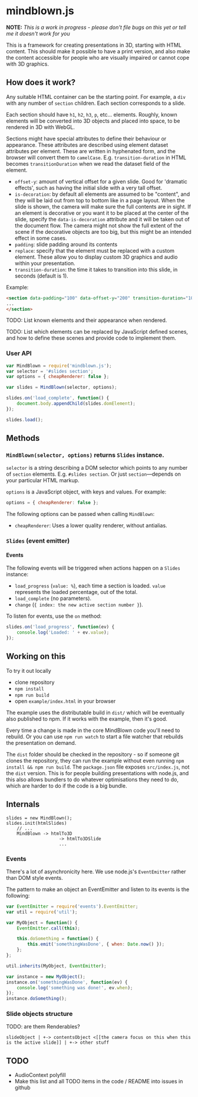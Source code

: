 # mindblown.js

**NOTE:** *This is a work in progress - please don't file bugs on this yet or tell me it doesn't work for you*

This is a framework for creating presentations in 3D, starting with HTML content. This should make it possible to have a print version, and also make the content accessible for people who are visually impaired or cannot cope with 3D graphics.

## How does it work?

Any suitable HTML container can be the starting point. For example, a `div` with any number of `section` children. Each section corresponds to a slide.

Each section should have `h1`, `h2`, `h3`, `p`, etc... elements. Roughly, known elements will be converted into 3D objects and placed into space, to be rendered in 3D with WebGL.

Sections might have special attributes to define their behaviour or appearance. These attributes are described using element dataset attributes per element. These are written in hyphenated form, and the browser will convert them to `camelCase`. E.g. `transition-duration` in HTML becomes `transitionDuration` when we read the dataset field of the element.

* `offset-y`: amount of vertical offset for a given slide. Good for 'dramatic effects', such as having the initial slide with a very tall offset.
* `is-decoration`: by default all elements are assumed to be "content", and they will be laid out from top to bottom like in a page layout. When the slide is shown, the camera will make sure the full contents are in sight. If an element is decorative or you want it to be placed at the center of the slide, specify the `data-is-decoration` attribute and it will be taken out of the document flow. The camera might not show the full extent of the scene if the decorative objects are too big, but this might be an intended effect in some cases.
* `padding`: slide padding around its contents
* `replace`: specify that the element must be replaced with a custom element. These allow you to display custom 3D graphics and audio within your presentation.
* `transition-duration`: the time it takes to transition into this slide, in seconds (default is 1).

Example:

```html
<section data-padding="100" data-offset-y="200" transition-duration="10">
...
</section>
```

TODO: List known elements and their appearance when rendered.

TODO: List which elements can be replaced by JavaScript defined scenes, and how to define these scenes and provide code to implement them.

### User API

```javascript
var MindBlown = require('mindblown.js');
var selector = '#slides section';
var options = { cheapRenderer: false };

var slides = MindBlown(selector, options);

slides.on('load_complete', function() {
	document.body.appendChild(slides.domElement);
});

slides.load();
```

## Methods

### `MindBlown(selector, options)` returns `Slides` instance.

`selector` is a string describing a DOM selector which points to any number of `section` elements. E.g. `#slides section`. Or just `section`—depends on your particular HTML markup.

`options` is a JavaScript object, with keys and values. For example:

```javascript
options = { cheapRenderer: false };
```

The following options can be passed when calling `MindBlown`:

* `cheapRenderer`: Uses a lower quality renderer, without antialias.

### `Slides` (event emitter)

#### Events

The following events will be triggered when actions happen on a `Slides` instance:

* `load_progress` (`value: %`), each time a section is loaded. `value` represents the loaded percentage, out of the total.
* `load_complete` (no parameters).
* `change` (`{ index: the new active section number }`).

To listen for events, use the `on` method:

```javascript
slides.on('load_progress', function(ev) {
	console.log('Loaded: ' + ev.value);
});
```

## Working on this

To try it out locally

* clone repository
* `npm install`
* `npm run build`
* open `example/index.html` in your browser

The example uses the distributable build in `dist/` which will be eventually also published to npm. If it works with the example, then it's good.

Every time a change is made in the core MindBlown code you'll need to rebuild. Or you can use `npm run watch` to start a file watcher that rebuilds the presentation on demand.

The `dist` folder should be checked in the repository - so if someone git clones the repository, they can run the example without even running `npm install && npm run build`.
The `package.json` file exposes `src/index.js`, not the `dist` version. This is for people building presentations with node.js, and this also allows bundlers to do whatever optimisations they need to do, which are harder to do if the code is a big bundle.

## Internals

```
slides = new MindBlown();
slides.init(htmlSlides)
	// ...
	MindBlown -> htmlTo3D
					-> htmlTo3DSlide
					...
```

### Events

There's a lot of asynchronicity here. We use node.js's `EventEmitter` rather than DOM style events.

The pattern to make an object an EventEmitter and listen to its events is the following:

```javascript
var EventEmitter = require('events').EventEmitter;
var util = require('util');

var MyObject = function() {
	EventEmitter.call(this);

	this.doSomething = function() {
		this.emit('somethingWasDone', { when: Date.now() });
	};
};

util.inherits(MyObject, EventEmitter);

var instance = new MyObject();
instance.on('somethingWasDone', function(ev) {
	console.log('something was done!', ev.when);
});
instance.doSomething();

```

### Slide objects structure

TODO: are them Renderables?

`
slideObject
    |
	+-> contentsObject <[[the camera focus on this when this is the active slide]]
	|
	+-> other stuff
`

## TODO

* AudioContext polyfill
* Make this list and all TODO items in the code / README into issues in github
